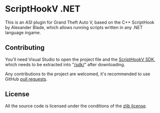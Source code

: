 ScriptHookV .NET
================

This is an ASI plugin for Grand Theft Auto V, based on the C++ ScriptHook by Alexander Blade, which allows running scripts written in any .NET language ingame.

## Contributing

You'll need Visual Studio to open the project file and the [ScriptHookV SDK](http://gtaforums.com/topic/788343-vrel-script-hook-v/), which needs to be extracted into "[/sdk/](/sdk/)" after downloading.

Any contributions to the project are welcomed, it's recommended to use GitHub [pull requests](https://help.github.com/articles/using-pull-requests/).

## License

All the source code is licensed under the conditions of the [zlib license](LICENSE.txt).
